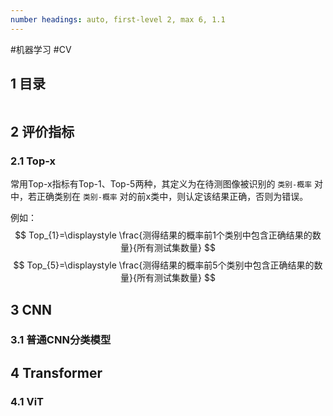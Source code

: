 ```yaml
---
number headings: auto, first-level 2, max 6, 1.1
---
```

#机器学习 #CV

## 1 目录

```toc
```

## 2 评价指标

### 2.1 Top-x

常用Top-x指标有Top-1、Top-5两种，其定义为在待测图像被识别的 `类别-概率` 对中，若正确类别在 `类别-概率` 对的前x类中，则认定该结果正确，否则为错误。

例如：
$$
Top_{1}=\displaystyle \frac{测得结果的概率前1个类别中包含正确结果的数量}{所有测试集数量}
$$
$$
Top_{5}=\displaystyle \frac{测得结果的概率前5个类别中包含正确结果的数量}{所有测试集数量}
$$

## 3 CNN

### 3.1 普通CNN分类模型


## 4 Transformer

### 4.1 ViT



